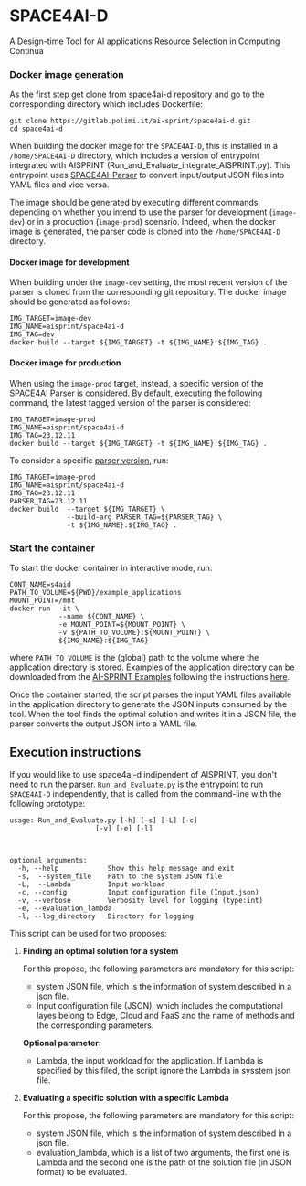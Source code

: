 # SPACE4AI-D

A Design-time Tool for AI applications Resource Selection  in Computing Continua

### Docker image generation

As the first step get clone from space4ai-d repository and go to the corresponding directory which includes Dockerfile:
```
git clone https://gitlab.polimi.it/ai-sprint/space4ai-d.git
cd space4ai-d
```
When building the docker image for the `SPACE4AI-D`, this is 
installed in a `/home/SPACE4AI-D` directory, which includes a
version of entrypoint integrated with AISPRINT  (Run_and_Evaluate_integrate_AISPRINT.py). This entrypoint uses [SPACE4AI-Parser](https://gitlab.polimi.it/ai-sprint/space4ai-parser) to convert input/output JSON files into YAML files and vice versa.

The image should be generated by executing different commands, depending on 
whether you intend to use the parser for development (`image-dev`) or in a production (`image-prod`) scenario.
 Indeed, when the docker image is generated, the parser 
code is cloned into the `/home/SPACE4AI-D` directory. 

#### Docker image for development

When building under the `image-dev` setting, the most recent version of the 
parser is cloned from the corresponding git repository. The docker image 
should be generated as follows:

```
IMG_TARGET=image-dev
IMG_NAME=aisprint/space4ai-d
IMG_TAG=dev
docker build --target ${IMG_TARGET} -t ${IMG_NAME}:${IMG_TAG} .
```

#### Docker image for production

When using the `image-prod` target, instead, a specific version of the 
SPACE4AI Parser is considered. By default, executing the following command, 
the latest tagged version of the parser is considered:

```
IMG_TARGET=image-prod
IMG_NAME=aisprint/space4ai-d
IMG_TAG=23.12.11
docker build --target ${IMG_TARGET} -t ${IMG_NAME}:${IMG_TAG} .
```

To consider a specific 
[parser version](https://gitlab.polimi.it/ai-sprint/space4ai-parser/-/tags), 
run:

```
IMG_TARGET=image-prod
IMG_NAME=aisprint/space4ai-d
IMG_TAG=23.12.11
PARSER_TAG=23.12.11
docker build  --target ${IMG_TARGET} \
              --build-arg PARSER_TAG=${PARSER_TAG} \
              -t ${IMG_NAME}:${IMG_TAG} .
```

### Start the container

To start the docker container in interactive mode, run:

```
CONT_NAME=s4aid
PATH_TO_VOLUME=${PWD}/example_applications
MOUNT_POINT=/mnt
docker run  -it \
            --name ${CONT_NAME} \
            -e MOUNT_POINT=${MOUNT_POINT} \
            -v ${PATH_TO_VOLUME}:${MOUNT_POINT} \
            ${IMG_NAME}:${IMG_TAG}
```

where `PATH_TO_VOLUME` is the (global) path to the volume where the 
application directory is stored. Examples of the application directory can be downloaded from the 
[AI-SPRINT Examples](https://gitlab.polimi.it/ai-sprint/ai-sprint-examples) 
following the instructions [here](example_applications/README.md).

Once the container started, the script parses the input YAML files available in the 
application directory to generate the JSON inputs consumed by the tool. When the tool finds the optimal solution and writes it in a JSON file, the parser converts the output JSON into a YAML file. 

## Execution instructions

If you would like to use space4ai-d indipendent of AISPRINT, you don't need to run the parser. `Run_and_Evaluate.py` is the entrypoint to run `SPACE4AI-D` independently, that is called from the command-line with the following prototype:

```
usage: Run_and_Evaluate.py [-h] [-s] [-L] [-c] 
                     [-v] [-e] [-l]
                     


optional arguments:
  -h, --help            Show this help message and exit
  -s,  --system_file    Path to the system JSON file
  -L,  --Lambda         Input workload
  -c, --config          Input configuration file (Input.json)
  -v, --verbose         Verbosity level for logging (type:int)
  -e, --evaluation_lambda  
  -l, --log_directory   Directory for logging  
```

This script can be used for two proposes:
1. **Finding an optimal solution for a system**

    For this propose, the following parameters are mandatory for this    script:
    * system JSON file, which is the information of system described in a json file.
    * Input configuration file (JSON), which includes the computational layes belong to Edge, Cloud and FaaS and the name of methods and the corresponding parameters. 

    **Optional parameter:**
    * Lambda, the input workload for the application. If Lambda is specified by this filed, the script ignore the Lambda in sysstem json file.


2. **Evaluating a specific solution with a specific Lambda**

    For this propose, the following parameters are mandatory for this    script:
    * system JSON file, which is the information of system described in a json file.
    * evaluation_lambda, which is a list of two arguments, the first one is Lambda and the second one is the path of the solution file (in JSON format) to be evaluated. 








